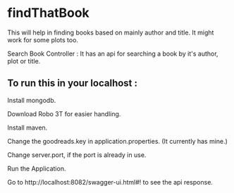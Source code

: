 # findThatBook
This will help in finding books based on mainly author and title. It might work for some plots too.

Search Book Controller : 
It has an api for searching a book by it's author, plot or title.

## To run this in your localhost : 

Install mongodb. 

Download Robo 3T for easier handling.

Install maven.

Change the goodreads.key in application.properties. (It currently has mine.)

Change server.port, if the port is already in use.

Run the Application.

Go to http://localhost:8082/swagger-ui.html#! to see the api response.
